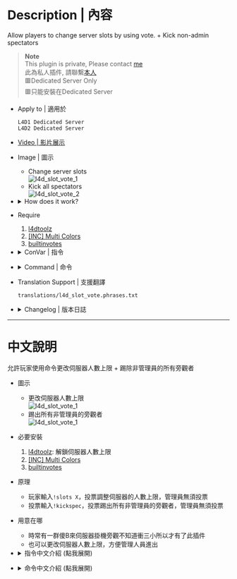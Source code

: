 # Description | 內容
Allow players to change server slots by using vote. + Kick non-admin spectators

> __Note__ <br/>
This plugin is private, Please contact [me](/#私人插件列表-private-plugins-list)<br/>
此為私人插件, 請聯繫[本人](/#私人插件列表-private-plugins-list)
<br/>🟥Dedicated Server Only
<br/>🟥只能安裝在Dedicated Server

* Apply to | 適用於
	```
	L4D1 Dedicated Server
	L4D2 Dedicated Server
	```

* [Video | 影片展示](https://youtu.be/HyKyNw80x7Y)

* Image | 圖示
	* Change server slots
	<br/>![l4d_slot_vote_1](image/l4d_slot_vote_1.jpg)
	* Kick all spectators
	<br/>![l4d_slot_vote_2](image/l4d_slot_vote_2.jpg)

* <details><summary>How does it work?</summary>

	* Change server slots
		* Admin types ```!slots X``` to change server slots (X is number)
		* Normal player types ```!slots X``` to call vote to change server slots (X is number)
	* Kick all spectators
		* Admin types ```!kickspec``` to kick all spectators except for admins.
		* Normal player types ```!kickspec``` to call vote to kick all spectators except for admins.
</details>

* Require
	1. [l4dtoolz](/Tutorial_教學區/English/Server/Install_Other_File#l4dtoolz)
	2. [[INC] Multi Colors](https://github.com/fbef0102/L4D1_2-Plugins/releases/tag/Multi-Colors)
	3. [builtinvotes](https://github.com/fbef0102/Game-Private_Plugin/releases/tag/builtinvotes)

* <details><summary>ConVar | 指令</summary>

	* cfg/sourcemod/l4d_slot_vote.cfg
		```php
		// If 1, Enabled this plugin.
		l4d_slot_vote_enabled "1"

		// Minimum allowed number of server slots (this value must be equal or lesser than l4d_slot_vote_max).
		l4d_slot_vote_min "9"

		// Maximum allowed number of server slots (this value must be equal or greater than l4d_slot_vote_min).
		l4d_slot_vote_max "28"

		// Minimum # of players in game to start the vote
		l4d_slot_vote_player_limit "3"

		// Pass vote percentage.
		l4d_slot_vote_pass_percentage "0.60"

		// Delay to start another a slot vote after vote ends.
		l4d_slot_vote_delay "5"

		// If 1, players can type comamnd to votekick all spectators.
		l4d_slot_vote_kick_spec_enable "1"

		// If 1, players can type comamnd to change server slots.
		l4d_slot_vote_slots_enable "1"

		// Players with these flags have immune to be kicked in spectator team.
		l4d_slot_vote_immue_kick_flag "z"

		// Players with these flags can change slot or kick spectators directly without vote
		l4d_slot_vote_admin_flag "z"

		// If 1, non-admin can not call vote to change slots or kick spectators
		l4d_slot_vote_player_block "1"
		```
</details>

* <details><summary>Command | 命令</summary>

	* **Vote to change Server Slots, Admin can change without vote**
		```php
		sm_slots <number>
		sm_maxslots <number>
		```

	* **Vote to kick all non-admin spectators, Admin can kick without vote**
		```php
		sm_nospec
		sm_nospecs
		sm_kickspec
		sm_kickspecs
		```
</details>

* Translation Support | 支援翻譯
	```
	translations/l4d_slot_vote.phrases.txt
	```

* <details><summary>Changelog | 版本日誌</summary>

	* v2.4 (2023-2-2)
		* Use the L4D2 built-in vote screens for l4d2
		* Require "builtinvotes" extension (l4d2 only)

	* v2.3
		* Initial Release
</details>

- - - -
# 中文說明
允許玩家使用命令更改伺服器人數上限 + 踢除非管理員的所有旁觀者

* 圖示
	* 更改伺服器人數上限
	<br/>![l4d_slot_vote_1](image/l4d_slot_vote_3.jpg)
	* 踢出所有非管理員的旁觀者
	<br/>![l4d_slot_vote_1](image/l4d_slot_vote_3.jpg)

* 必要安裝
	1. [l4dtoolz](/Tutorial_教學區/English/Server/Install_Other_File#l4dtoolz): 解鎖伺服器人數上限
	2. [[INC] Multi Colors](https://github.com/fbef0102/L4D1_2-Plugins/releases/tag/Multi-Colors)
	3. [builtinvotes](https://github.com/fbef0102/Game-Private_Plugin/releases/tag/builtinvotes)

* 原理
	* 玩家輸入```!slots X```，投票調整伺服器的人數上限，管理員無須投票
	* 投票輸入```!kickspec```，投票踢出所有非管理員的旁觀者，管理員無須投票

* 用意在哪
	* 時常有一群傻B來伺服器掛機旁觀不知道衝三小所以才有了此插件
	* 也可以更改伺服器人數上限，方便管理人員進出

* <details><summary>指令中文介紹 (點我展開)</summary>

	* cfg/sourcemod/l4d_slot_vote.cfg
		```php
		// 0=關閉插件, 1=啟動插件
		l4d_slot_vote_enabled "1"

		// 更改伺服器人數的最低下限
		l4d_slot_vote_min "9"

		// 更改伺服器人數的最大上限
		l4d_slot_vote_max "28"

		// 至少要3位以上真人玩家在場才可以投票
		l4d_slot_vote_player_limit "3"

		// 投票通過門檻 (60=需要全體通過60%)
		l4d_slot_vote_pass_percentage "0.60"

		// 一個投票結束後再發起新的投票的冷卻時間
		l4d_slot_vote_delay "5"

		// 為1時，玩家可以輸入 !kickspec 發起投票踢出所有旁觀者
		l4d_slot_vote_kick_spec_enable "1"

		// 為1時，玩家可以輸入 !slots 發起更改伺服器人數
		l4d_slot_vote_slots_enable "1"

		// 擁有這些權限的玩家，不會被踢出去 (留白 = 任何人都不會被踢, -1: 任何人都可以被踢)
		l4d_slot_vote_immue_kick_flag "z"

		// 擁有這些權限的玩家，可以不經過投票強制執行 (留白 = 任何人都能, -1: 無人)
		l4d_slot_vote_admin_flag "z"

		// 為1時，非管理員的玩家不可以輸入 !kickspec 或 !slots 發起投票
		l4d_slot_vote_player_block "0"
		```
</details>

* <details><summary>命令中文介紹 (點我展開)</summary>

	* **發起投票更改伺服器人數, 有權限的管理員可以不用投票**
		```php
		sm_slots <number>
		sm_maxslots <number>
		```

	* **發起投票踢出所有旁觀者, 有權限的管理員可以不用投票**
		```php
		sm_nospec
		sm_nospecs
		sm_kickspec
		sm_kickspecs
		```
</details>